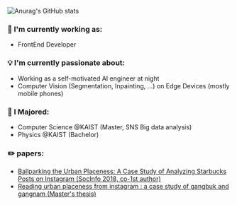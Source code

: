 ![Anurag's GitHub stats](https://github-readme-stats.vercel.app/api?username=FloweryK&show_icons=true&theme=radical)

### 🥇 I'm currently working as: 
- FrontEnd Developer

### 💡 I'm currently passionate about: 
- Working as a self-motivated AI engineer at night 
- Computer Vision (Segmentation, Inpainting, ...) on Edge Devices (mostly mobile phones)

### 💪 I Majored: 
- Computer Science @KAIST (Master, SNS Big data analysis)
- Physics @KAIST (Bachelor)

### ✏️ papers: 
- [Ballparking the Urban Placeness: A Case Study of Analyzing Starbucks Posts on Instagram (SocInfo 2018, co-1st author)](
https://link.springer.com/chapter/10.1007/978-3-030-01129-1_18)
- [Reading urban placeness from instagram : a case study of gangbuk and gangnam (Master's thesis)](http://library.kaist.ac.kr/search/detail/view.do?bibCtrlNo=843485&flag=dissertation)
